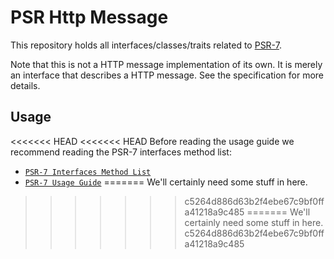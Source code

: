 PSR Http Message
================

This repository holds all interfaces/classes/traits related to
[PSR-7](http://www.php-fig.org/psr/psr-7/).

Note that this is not a HTTP message implementation of its own. It is merely an
interface that describes a HTTP message. See the specification for more details.

Usage
-----

<<<<<<< HEAD
<<<<<<< HEAD
Before reading the usage guide we recommend reading the PSR-7 interfaces method list:

* [`PSR-7 Interfaces Method List`](docs/PSR7-Interfaces.md)
* [`PSR-7 Usage Guide`](docs/PSR7-Usage.md)
=======
We'll certainly need some stuff in here.
>>>>>>> c5264d886d63b2f4ebe67c9bf0ffa41218a9c485
=======
We'll certainly need some stuff in here.
>>>>>>> c5264d886d63b2f4ebe67c9bf0ffa41218a9c485

